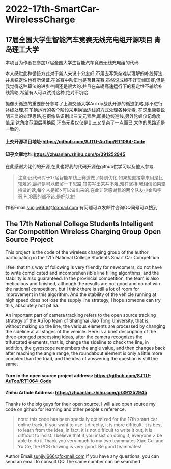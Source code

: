 # 2022-17th-SmartCar-WirelessCharge
## 17届全国大学生智能汽车竞赛无线充电组开源项目 青岛理工大学

本项目为作者在参加17届全国大学生智能汽车竞赛无线充电组的代码  

本人感觉此种循迹方式对于新人来说十分友好,不用去写繁杂难以理解的补线算法,并且稳定性也有所保证.在省赛中队伍也是苟且完赛,虽然说成绩不好无缘国赛,但是我觉得这种算法的进步空间还是很大的.并且在车辆高速运行下的稳定性不输给补线策略,希望有人可以试试这种,绝对不坑哈.

摄像头循迹的重要部分参考了上海交通大学AuTop战队开源的循迹策略,即不进行补线处理,在车辆运行的各个阶段采用换循边线的方式处理各种元素.
在这里简要说明三叉的处理思路,在摄像头识别出三叉元素后,即换边线巡线,另外陀螺仪记角度值,到达角度范围后再换回,环岛元素仅仅是比三叉复杂了一点而已,大体的思路还是一致的.
  
#### 上交开源项目地址:https://github.com/SJTU-AuTop/RT1064-Code
#### 知乎文章地址:https://zhuanlan.zhihu.com/p/391252945

在此感谢大佬们的开源,在此也将我的代码开源在github供学习以及他人参考.

>注意:此代码对于17届智能车线上赛道做了特别优化,如果想直接拿来用是比较难的,最好是可以借鉴一下思路,其实写出来并不难,难在坚持.我相信如果坚持做的话,每个人是都>可以做出来的.在此非常感谢我的两个队友小崔和宇哥,PCB画的很不错.是好队友!

作者Email:sunjiyi666@foxmail.com 有问题可以发邮件咨询QQ同号可以搜到







## The 17th National College Students Intelligent Car Competition Wireless Charging Group Open Source Project

This project is the code of the wireless charging group of the author participating in the 17th National College Students Smart Car Competition 


I feel that this way of following is very friendly for newcomers, do not have to write complicated and incomprehensible line filling algorithms, and the stability is also guaranteed. In the provincial competition, the team is also meticulous and finished, although the results are not good and do not win the national competition, but I think there is still a lot of room for improvement in this algorithm. And the stability of the vehicle running at high speed does not lose the supply line strategy, I hope someone can try this, absolutely not pit ha.

An important part of camera tracking refers to the open source tracking strategy of the AuTop team of Shanghai Jiao Tong University, that is, without making up the line, the various elements are processed by changing the sideline at all stages of the vehicle.
Here is a brief description of the three-pronged processing ideas, after the camera recognizes the trifurcated elements, that is, change the sideline to check the line, in addition, the gyroscope remembers the angle value, and then changes back after reaching the angle range, the roundabout element is only a little more complex than the triad, and the idea of answering the question is still the same.
  
#### Turn in the open source project address: https://github.com/SJTU-AuTop/RT1064-Code
#### Zhihu Article Address: https://zhuanlan.zhihu.com/p/391252945

Thanks to the big guys for their open source, I will also open source my code on github for learning and other people's reference.

> note: this code has been specially optimized for the 17th smart car online track, if you want to use it directly, it is more difficult, it is best to learn from the idea, in fact, it is not difficult to write it out, it is difficult to insist. I believe that if you insist on doing it, everyone > be able to do it.Thank you very much to my two teammates Xiao Cui and Yu Ge, the PCB drawing is very good. Be good teammates!

Author Email:sunjiyi666@foxmail.com If you have any questions, you can send an email to consult QQ The same number can be searched

